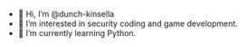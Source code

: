 - 👋 Hi, I’m @dunch-kinsella
- 👀 I’m interested in security coding and game development.
- 🌱 I’m currently learning Python.

<!---
dunch-kinsella/dunch-kinsella is a ✨ special ✨ repository because its `README.md` (this file) appears on your GitHub profile.
You can click the Preview link to take a look at your changes.
--->
